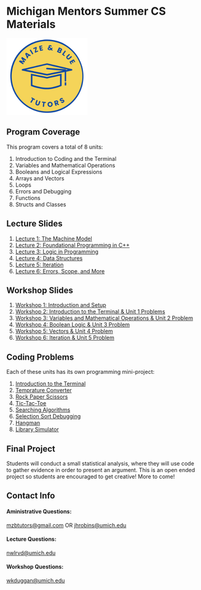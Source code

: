# Michigan Mentors Summer CS Materials 
<img src="https://github.com/wkduggan-umich/MZB-Summer-CS/blob/main/img/MZB_4.png" width="210" height="200">

## Program Coverage
This program covers a total of 8 units:
  1. Introduction to Coding and the Terminal
  2. Variables and Mathematical Operations
  3. Booleans and Logical Expressions
  4. Arrays and Vectors
  5. Loops
  6. Errors and Debugging
  7. Functions
  8. Structs and Classes

## Lecture Slides
  1. [Lecture 1: The Machine Model](https://docs.google.com/presentation/d/1mRY-3_wxENKh_Prk3W170RcEuzlOdoJ6lz31FUCfmKk/edit)
  2. [Lecture 2: Foundational Programming in C++](https://docs.google.com/presentation/d/1SHf-8SsMBC5XO5kKpwEWT4nsTMzXxtrPTL_Clk87nWY/edit?usp=sharing)
  3. [Lecture 3: Logic in Programming](https://docs.google.com/presentation/d/1OeIhqbe2hM8VRz7ZCSuO5ZQmA_ykjw6eCvLp7Z2M2s4/edit?usp=sharing)
  4. [Lecture 4: Data Structures](https://docs.google.com/presentation/d/1Ai0iBkZcfj4W1swPHokshyyQQ3T97LbMuRWvziz-z_k/edit?usp=sharing)
  5. [Lecture 5: Iteration](https://docs.google.com/presentation/d/121C_lwAC6caDNN8hqrpCShDCmiVm7dyE8kfRmrYOygA/edit#slide=id.p)
  6. [Lecture 6: Errors, Scope, and More](https://docs.google.com/presentation/d/1vm33aVM4QJXEpCg1mvkDnZWwW-uoN36l2mCdBFG4k7A/edit?usp=sharing)

## Workshop Slides
  1. [Workshop 1: Introduction and Setup](https://docs.google.com/presentation/d/14AtLAeN4iSMThM_QGga3vRavaI6sT9lhdM3gdqsr0tI/edit#slide=id.g274b99b4db4_1_155)
  2. [Workshop 2: Introduction to the Terminal & Unit 1 Problems](https://docs.google.com/presentation/d/1XY3HiVy3atMA8rY1ZqzJAkba65fw3vUdQKjH8fhgJ1c/edit#slide=id.g2e8a8016937_0_130)
  3. [Workshop 3: Variables and Mathematical Operations & Unit 2 Problem](https://docs.google.com/presentation/d/1KlHJ_wAPlQNDYkgBq1FOPhlas6KYDp7CJfWuAnKrJzU/edit#slide=id.g2e9f6e00622_0_578)
  4. [Workshop 4: Boolean Logic & Unit 3 Problem](https://docs.google.com/presentation/d/1rNZvyxaT2t2Gtl2SGQn-nzcLr2NNIaE70R_YVpgSRiY/edit#slide=id.p)
  5. [Workshop 5: Vectors & Unit 4 Problem](https://docs.google.com/presentation/d/1xgDBDGq7QrWIzB7887ibXFDmummb41mmchnBaiWJaWA/edit#slide=id.p)
  6. [Workshop 6: Iteration & Unit 5 Problem](https://docs.google.com/presentation/d/1lkcffZvEk4sBfREBVj129x9woGh_gtUrp7pJ3SSQvZU/edit#slide=id.g2ec4c551d7a_0_765)

## Coding Problems
Each of these units has its own programming mini-project:
  1. [Introduction to the Terminal](https://github.com/wkduggan-umich/MZB-Summer-CS/tree/main/Unit%201)
  2. [Temprature Converter](https://github.com/wkduggan-umich/MZB-Summer-CS/tree/main/Unit%202)
  3. [Rock Paper Scissors](https://github.com/wkduggan-umich/MZB-Summer-CS/tree/main/Unit%203)
  4. [Tic-Tac-Toe](https://github.com/wkduggan-umich/MZB-Summer-CS/tree/main/Unit%204)
  5. [Searching Algorithms](https://github.com/wkduggan-umich/MZB-Summer-CS/tree/main/Unit%205)
  6. [Selection Sort Debugging](https://github.com/wkduggan-umich/MZB-Summer-CS/tree/main/Unit%206)
  7. [Hangman](https://github.com/wkduggan-umich/MZB-Summer-CS/tree/main/Unit%207)
  8. [Library Simulator](https://github.com/wkduggan-umich/MZB-Summer-CS/tree/main/Unit%208)

## Final Project
Students will conduct a small statistical analysis, where they will use code to gather evidence in order to present an argument. This is an open ended project so students are encouraged to get creative! More to come!

## Contact Info
#### Aministrative Questions:
mzbtutors@gmail.com OR jhrobins@umich.edu
#### Lecture Questions:
nwlrvd@umich.edu
#### Workshop Questions:
wkduggan@umich.edu
